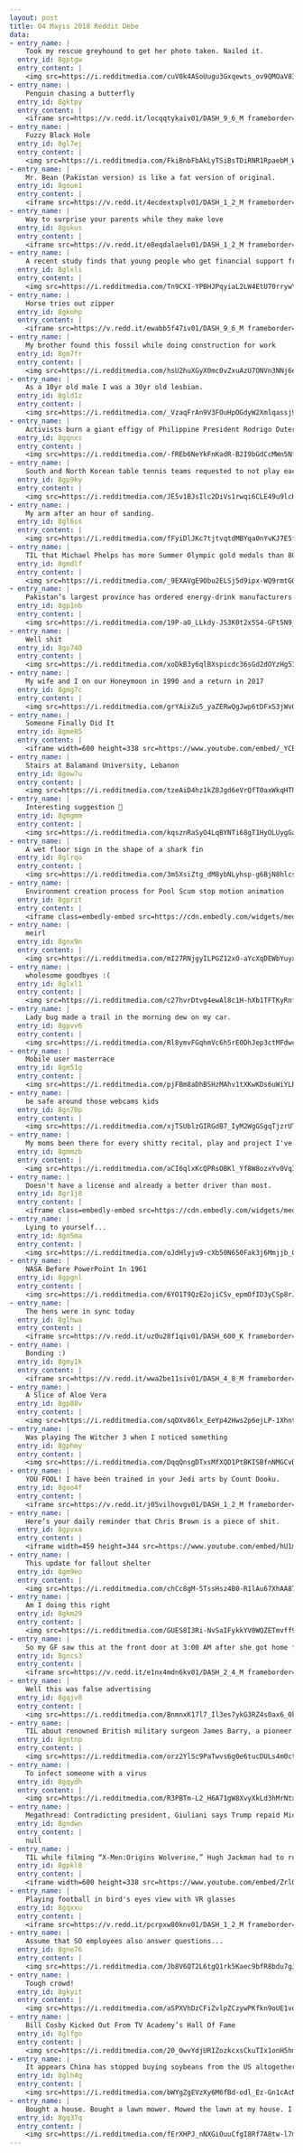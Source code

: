 ```yaml
---
layout: post
title: 04 Mayıs 2018 Reddit Debe
data:
- entry_name: |
    Took my rescue greyhound to get her photo taken. Nailed it.
  entry_id: 8gptgw
  entry_content: |
    <img src=https://i.redditmedia.com/cuV0k4ASoUugu3Gxqewts_ov9QMOaV8IC3AeNkERlSI.jpg?s=8547ec209f16f7c52eb32f49cba3275d frameborder=0>
- entry_name: |
    Penguin chasing a butterfly
  entry_id: 8gktpy
  entry_content: |
    <iframe src=https://v.redd.it/locqqtykaiv01/DASH_9_6_M frameborder=0></iframe>
- entry_name: |
    Fuzzy Black Hole
  entry_id: 8gl7ej
  entry_content: |
    <img src=https://i.redditmedia.com/FkiBnbFbAkLyTSiBsTDiRNR1RpaebM_WWe_ZtrKNA7M.jpg?s=444fd70c1a26a74df222cccaf073f447 frameborder=0>
- entry_name: |
    Mr. Bean (Pakistan version) is like a fat version of original.
  entry_id: 8goue1
  entry_content: |
    <iframe src=https://v.redd.it/4ecdextxplv01/DASH_1_2_M frameborder=0></iframe>
- entry_name: |
    Way to surprise your parents while they make love
  entry_id: 8gokus
  entry_content: |
    <iframe src=https://v.redd.it/e8eqdalaelv01/DASH_1_2_M frameborder=0></iframe>
- entry_name: |
    A recent study finds that young people who get financial support from their parents have greater professional success, highlighting one way social inequality is transmitted from one generation to the next
  entry_id: 8glxli
  entry_content: |
    <img src=https://i.redditmedia.com/Tn9CXI-YPBHJPqyiaL2LW4EtU70rrywYKU4M9u3lLBc.jpg?s=47953ac4354ea326b829a33d3d2b23ee frameborder=0>
- entry_name: |
    Horse tries out zipper
  entry_id: 8gkohp
  entry_content: |
    <iframe src=https://v.redd.it/ewabb5f47iv01/DASH_9_6_M frameborder=0></iframe>
- entry_name: |
    My brother found this fossil while doing construction for work
  entry_id: 8gm7fr
  entry_content: |
    <img src=https://i.redditmedia.com/hsU2huXGyX0mc0vZxuAzU7ONVn3NNj6eoKt-deEymJQ.jpg?s=56da6f92593a5ddf956cb30a9805b583 frameborder=0>
- entry_name: |
    As a 10yr old male I was a 30yr old lesbian.
  entry_id: 8gld1z
  entry_content: |
    <img src=https://i.redditmedia.com/_VzaqFrAn9V3FOuHpOGdyW2Xmlqassj9y0R_DXdDy5s.jpg?s=94f626d3ea02b4bd5eb5f2d092acd402 frameborder=0>
- entry_name: |
    Activists burn a giant effigy of Philippine President Rodrigo Duterte and it looks f*cking sick
  entry_id: 8gqnxs
  entry_content: |
    <img src=https://i.redditmedia.com/-fREb6NeYkFnKadR-B2I9bGdCcMWn5NfRl8gdS4QM6U.jpg?s=f9cb2c3622ea4a5fa484f0340bcc2e33 frameborder=0>
- entry_name: |
    South and North Korean table tennis teams requested to not play each other in the quarter finals and instead play the semifinals together as one team.
  entry_id: 8gp9ky
  entry_content: |
    <img src=https://i.redditmedia.com/JE5v1BJsIlc2DiVs1rwqi6CLE49u9lcH1SVOoMRTF3k.jpg?s=4cb7ec0ff52613beffebf811899c3120 frameborder=0>
- entry_name: |
    My arm after an hour of sanding.
  entry_id: 8gl6ss
  entry_content: |
    <img src=https://i.redditmedia.com/fFyiDlJKc7tjtvqtdMBYqa0nYvKJ7E5fGFd41DxXoBE.jpg?s=bdb606c5d0e7cd52d5b4d5ef400a284e frameborder=0>
- entry_name: |
    TIL that Michael Phelps has more Summer Olympic gold medals than 80% of countries in history even when taking into account countries that no longer exist.
  entry_id: 8gmdlf
  entry_content: |
    <img src=https://i.redditmedia.com/_9EXAVgE9Obu2ELSj5d9ipx-WQ9rmtGQXxJ6mATdRrw.jpg?s=da591968e38702b12ea4131476640e45 frameborder=0>
- entry_name: |
    Pakistan’s largest province has ordered energy-drink manufacturers including Red Bull to remove the word “energy” from their labels, saying it is scientifically misleading and encourages a population unaware of the beverages’ contents to guzzle them in potentially dangerous quantities.
  entry_id: 8gp1nb
  entry_content: |
    <img src=https://i.redditmedia.com/19P-aO_LLkdy-JS3K0t2x5S4-GFt5N9_ooHGvpMhQF8.jpg?s=0c74b9e12159c1fac954ed301cb35629 frameborder=0>
- entry_name: |
    Well shit
  entry_id: 8go740
  entry_content: |
    <img src=https://i.redditmedia.com/xoDkB3y6qlBXspicdc36sGd2dOYzHg51Udo6FzpaiG4.jpg?s=0e0240defc9859118f6a6f58f9213139 frameborder=0>
- entry_name: |
    My wife and I on our Honeymoon in 1990 and a return in 2017
  entry_id: 8gmg7c
  entry_content: |
    <img src=https://i.redditmedia.com/grYAixZu5_yaZERwQgJwp6tDFxS3jWvGOHPdSjNH4-I.jpg?s=5d813c70efde0cf9efcba469833dca24 frameborder=0>
- entry_name: |
    Someone Finally Did It
  entry_id: 8gme85
  entry_content: |
    <iframe width=600 height=338 src=https://www.youtube.com/embed/_YCEqYyRKqw?feature=oembed&enablejsapi=1 frameborder=0 allow=autoplay; encrypted-media allowfullscreen></iframe>
- entry_name: |
    Stairs at Balamand University, Lebanon
  entry_id: 8gow7u
  entry_content: |
    <img src=https://i.redditmedia.com/tzeAiD4hz1kZ8Jgd6eVrQfT0axWkqHTh6OdTgwYfa_M.jpg?s=641322bef32d1cbae75688530bc59c9e frameborder=0>
- entry_name: |
    Interesting suggestion 🤔
  entry_id: 8gmgmm
  entry_content: |
    <img src=https://i.redditmedia.com/kqsznRaSyO4LqBYNTi68gT1HyOLUygGaMKdcJUnhTTk.jpg?s=1e63cbff88adb346c1c25415d1d1084b frameborder=0>
- entry_name: |
    A wet floor sign in the shape of a shark fin
  entry_id: 8glrqo
  entry_content: |
    <img src=https://i.redditmedia.com/3m5XsiZtg_dM8ybNLyhsp-g6BjN8hlcs7igXyr-kZmw.jpg?s=8ccfd78cdb655501313cec63a27bbd6e frameborder=0>
- entry_name: |
    Environment creation process for Pool Scum stop motion animation
  entry_id: 8gprit
  entry_content: |
    <iframe class=embedly-embed src=https://cdn.embedly.com/widgets/media.html?src=https%3A%2F%2Fthumbs.gfycat.com%2FSoftHappyAsiaticmouflon-mobile.mp4&src_secure=1&url=https%3A%2F%2Fgfycat.com%2FSoftHappyAsiaticmouflon&image=https%3A%2F%2Fthumbs.gfycat.com%2FSoftHappyAsiaticmouflon-size_restricted.gif&key=2aa3c4d5f3de4f5b9120b660ad850dc9&type=video%2Fmp4&schema=gfycat width=600 height=600 scrolling=no frameborder=0 allowfullscreen></iframe>
- entry_name: |
    meirl
  entry_id: 8gnx9n
  entry_content: |
    <img src=https://i.redditmedia.com/mI27RNjgyILPGZ12xO-aYcXqDEWbYuyxqYdVbwvDWGQ.jpg?s=86fcf403994732c452282f8fdb6f9b83 frameborder=0>
- entry_name: |
    wholesome goodbyes :(
  entry_id: 8glxl1
  entry_content: |
    <img src=https://i.redditmedia.com/c27hvrDtvg4ewAl8c1H-hXb1TFTKyRnfHBkWTwyppJE.jpg?s=1c6f42e77c284d8102b5d54958a2b727 frameborder=0>
- entry_name: |
    Lady bug made a trail in the morning dew on my car.
  entry_id: 8gpvv6
  entry_content: |
    <img src=https://i.redditmedia.com/Rl8ymvFGqhmVc6h5rE0DhJep3ctMFdwclkxeXYHMKRo.jpg?s=2e6f9932ee20ceb9529d83b1b52905d7 frameborder=0>
- entry_name: |
    Mobile user masterrace
  entry_id: 8gm51g
  entry_content: |
    <img src=https://i.redditmedia.com/pjFBm8aDhBSHzMAhv1tXKwKDs6uWiYLPzuwVittf26c.jpg?s=a1b48ac29361c9743e49194776830902 frameborder=0>
- entry_name: |
    be safe around those webcams kids
  entry_id: 8gn70p
  entry_content: |
    <img src=https://i.redditmedia.com/xjTSUblzGIRGdB7_IyM2WgGSgqTjzrUTcsdJFf5_Z2I.jpg?s=1ddeb51e520b9ba6afb718bb93ee81e3 frameborder=0>
- entry_name: |
    My moms been there for every shitty recital, play and project I've ever done in my life. I worked on Infinity War and this was her response. I'm happy to make her proud
  entry_id: 8gmmzb
  entry_content: |
    <img src=https://i.redditmedia.com/aCI6qlxKcQPRsOBKl_Yf8W8ozxYv0VqIF3l1e2WhhpY.jpg?s=35c7cc208266c302421f8e971c060ab2 frameborder=0>
- entry_name: |
    Doesn't have a license and already a better driver than most.
  entry_id: 8gr1j8
  entry_content: |
    <iframe class=embedly-embed src=https://cdn.embedly.com/widgets/media.html?src=https%3A%2F%2Fthumbs.gfycat.com%2FUnpleasantThriftyKrill-mobile.mp4&src_secure=1&url=https%3A%2F%2Fgfycat.com%2FUnpleasantThriftyKrill&image=https%3A%2F%2Fthumbs.gfycat.com%2FUnpleasantThriftyKrill-size_restricted.gif&key=522baf40bd3911e08d854040d3dc5c07&type=video%2Fmp4&schema=gfycat width=600 height=338 scrolling=no frameborder=0 allowfullscreen></iframe>
- entry_name: |
    Lying to yourself...
  entry_id: 8gn5ma
  entry_content: |
    <img src=https://i.redditmedia.com/oJdHlyju9-cXb50N650Fak3j6Mmjjb_OD_JlxPn8UT0.png?s=0ab8917d9ac6d86eabed2d1896fb637e frameborder=0>
- entry_name: |
    NASA Before PowerPoint In 1961
  entry_id: 8gpgnl
  entry_content: |
    <img src=https://i.redditmedia.com/6YO1T9QzE2ojiCSv_epmOfID3yCSp8rJdHmZMQx6kBc.jpg?s=7e102b718d82b9b83708397f5e285480 frameborder=0>
- entry_name: |
    The hens were in sync today
  entry_id: 8glhwa
  entry_content: |
    <iframe src=https://v.redd.it/uz0u28f1qiv01/DASH_600_K frameborder=0></iframe>
- entry_name: |
    Bonding :)
  entry_id: 8gmy1k
  entry_content: |
    <iframe src=https://v.redd.it/wwa2be11siv01/DASH_4_8_M frameborder=0></iframe>
- entry_name: |
    A Slice of Aloe Vera
  entry_id: 8gp88v
  entry_content: |
    <img src=https://i.redditmedia.com/sqDXv86lx_EeYp42Hws2p6ejLP-1XhntW-V6KmwfGZw.jpg?s=2e4a04e8305752ab200423d0c7be935b frameborder=0>
- entry_name: |
    Was playing The Witcher 3 when I noticed something
  entry_id: 8gphmy
  entry_content: |
    <img src=https://i.redditmedia.com/DqqQnsgDTxsMfXQD1PtBKISBfnNMGCvD95rs92UsV8U.png?s=54639859fced69d29579278217e9d3cc frameborder=0>
- entry_name: |
    YOU FOOL! I have been trained in your Jedi arts by Count Dooku.
  entry_id: 8goo4f
  entry_content: |
    <iframe src=https://v.redd.it/j05vilhovgv01/DASH_1_2_M frameborder=0></iframe>
- entry_name: |
    Here’s your daily reminder that Chris Brown is a piece of shit.
  entry_id: 8gpvxa
  entry_content: |
    <iframe width=459 height=344 src=https://www.youtube.com/embed/hU1mXS0KgqA?feature=oembed&enablejsapi=1 frameborder=0 allow=autoplay; encrypted-media allowfullscreen></iframe>
- entry_name: |
    This update for fallout shelter
  entry_id: 8gm9eo
  entry_content: |
    <img src=https://i.redditmedia.com/chCc8gM-5TssHsz4B0-R1lAu67XhAA87DrTirXCRYL0.jpg?s=02b6ab0e3ae49bd424a5fb75677c74d6 frameborder=0>
- entry_name: |
    Am I doing this right
  entry_id: 8gkm29
  entry_content: |
    <img src=https://i.redditmedia.com/GUES8I3Ri-NvSaIFykkYV0WQZETmvff9Ls_6aP6SpT4.jpg?s=6652bb6ee9d971b8f3da557c183f1cc3 frameborder=0>
- entry_name: |
    So my GF saw this at the front door at 3:00 AM after she got home from work. We don’t have a cat.
  entry_id: 8gncs3
  entry_content: |
    <iframe src=https://v.redd.it/e1nx4mdn6kv01/DASH_2_4_M frameborder=0></iframe>
- entry_name: |
    Well this was false advertising
  entry_id: 8gqjv8
  entry_content: |
    <img src=https://i.redditmedia.com/BnmnxK17l7_Il3es7ykG3RZ4s0ax6_0kxAygd0vWDcc.jpg?s=65b0374799833ac016ad15aba2113d13 frameborder=0>
- entry_name: |
    TIL about renowned British military surgeon James Barry, a pioneer in the medical field with a career spanning over 50 years. After his death in 1865 the nurse prepping his body for burial noted female anatomy and stretch marks from pregnancy. Barry had been born a woman named Margaret Ann Bulkley.
  entry_id: 8gntnp
  entry_content: |
    <img src=https://i.redditmedia.com/orz2YlSc9PaTwvs6g0e6tucDULs4m0ctpIfqmnGpiOQ.jpg?s=803373317a7c3188b696198ae1238003 frameborder=0>
- entry_name: |
    To infect someone with a virus
  entry_id: 8gqydh
  entry_content: |
    <img src=https://i.redditmedia.com/R3PBTm-L2_H6A71gW8XvyXkLd3hMrNtxw0EiW7uyFHc.jpg?s=0d689b538007a0d343530cc623c860f1 frameborder=0>
- entry_name: |
    Megathread: Contradicting president, Giuliani says Trump repaid Michael Cohen for $130,000 payment to Stormy Daniels
  entry_id: 8gndwn
  entry_content: |
    null
- entry_name: |
    TIL while filming “X-Men:Origins Wolverine,” Hugh Jackman had to run down a hallway naked with prop claws attached to his fists. As he turned the corner he faced every women on the production staff waving dollar bills. He instinctively shielded his groin and cut himself with Wolverine’s claws.
  entry_id: 8gpkl8
  entry_content: |
    <iframe width=600 height=338 src=https://www.youtube.com/embed/ZrlOid1Ss2c?feature=oembed&enablejsapi=1 frameborder=0 allow=autoplay; encrypted-media allowfullscreen></iframe>
- entry_name: |
    Playing football in bird's eyes view with VR glasses
  entry_id: 8gqxxu
  entry_content: |
    <iframe src=https://v.redd.it/pcrpxw80knv01/DASH_1_2_M frameborder=0></iframe>
- entry_name: |
    Assume that SO employees also answer questions...
  entry_id: 8gne76
  entry_content: |
    <img src=https://i.redditmedia.com/Jb8V6QT2L6tgQ1rk5Kaec9bfR8bdu7gJt-LaBmmWwjc.jpg?s=1a3280751b2d98d7e4b6bb0c674d098e frameborder=0>
- entry_name: |
    Tough crowd!
  entry_id: 8gkyit
  entry_content: |
    <img src=https://i.redditmedia.com/aSPXVhDzCFiZvlpZCzywPKfkn9oUE1voGemU7TS2vlk.jpg?s=426ac4909914fc4841fc623e67ed21d7 frameborder=0>
- entry_name: |
    Bill Cosby Kicked Out From TV Academy’s Hall Of Fame
  entry_id: 8glfgo
  entry_content: |
    <img src=https://i.redditmedia.com/20_OwvYdjURIZozkcxsCkuTIx1onH5hmxQn1V-HvkZw.jpg?s=e85bd3f45e6a320d4549af936324ee29 frameborder=0>
- entry_name: |
    It appears China has stopped buying soybeans from the US altogether because of trade fight
  entry_id: 8glh4q
  entry_content: |
    <img src=https://i.redditmedia.com/bWYgZgEVzXy6M6fBd-odl_Ez-Gn1cAcNKXJgiAabAlo.jpg?s=46cc7fd2193399d9d4634c8f4c7d56fb frameborder=0>
- entry_name: |
    Bought a house. Bought a lawn mower. Mowed the lawn at my house. I’m a man now, I think. Feelsgoodman.
  entry_id: 8gq37q
  entry_content: |
    <img src=https://i.redditmedia.com/fErXHPJ_nNXGiOuuCfgI8Rf7A8tw-l7mZq54wcDCHy4.jpg?s=9e392f025addccc1893d2e5443b4ecc1 frameborder=0>
---
```

